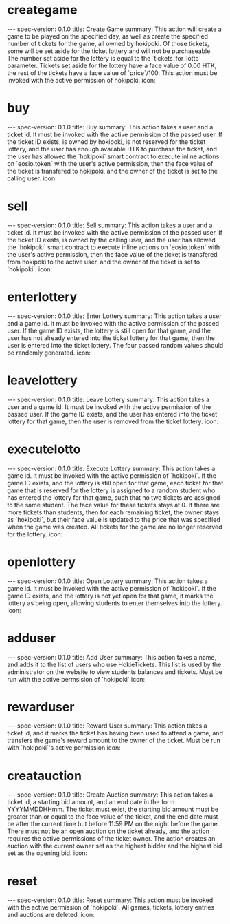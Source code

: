 <h1 class="contract">creategame</h1>
---
spec-version: 0.1.0
title: Create Game
summary: This action will create a game to be played on the specified day, as well as create the specified number of tickets for the game, all owned by hokipoki. Of those tickets, some will be set aside for the ticket lottery and will not be purchaseable. The number set aside for the lottery is equal to the `tickets_for_lotto` parameter. Tickets set aside for the lottery have a face value of 0.00 HTK, the rest of the tickets have a face value of `price`/100. This action must be invoked with the active permission of hokipoki.
icon:

<h1 class="contract">buy</h1>
---
spec-version: 0.1.0
title: Buy
summary: This action takes a user and a ticket id. It must be invoked with the active permission of the passed user. If the ticket ID exists, is owned by hokipoki, is not reserved for the ticket lottery, and the user has enough available HTK to purchase the ticket, and the user has allowed the `hokipoki` smart contract to execute inline actions on `eosio.token` with the user's active permission, then the face value of the ticket is transfered to hokipoki, and the owner of the ticket is set to the calling user.
icon:

<h1 class="contract">sell</h1>
---
spec-version: 0.1.0
title: Sell
summary: This action takes a user and a ticket id. It must be invoked with the active permission of the passed user. If the ticket ID exists, is owned by the calling user, and the user has allowed the `hokipoki` smart contract to execute inline actions on `eosio.token` with the user's active permission, then the face value of the ticket is transfered from hokipoki to the active user, and the owner of the ticket is set to `hokipoki`.
icon:

<h1 class="contract">enterlottery</h1>
---
spec-version: 0.1.0
title: Enter Lottery
summary: This action takes a user and a game id. It must be invoked with the active permission of the passed user. If the game ID exists, the lottery is still open for that game, and the user has not already entered into the ticket lottery for that game, then the user is entered into the ticket lottery. The four passed random values should be randomly generated. 
icon:

<h1 class="contract">leavelottery</h1>
---
spec-version: 0.1.0
title: Leave Lottery
summary: This action takes a user and a game id. It must be invoked with the active permission of the passed user. If the game ID exists, and the user has entered into the ticket lottery for that game, then the user is removed from the ticket lottery.
icon:

<h1 class="contract">executelotto</h1>
---
spec-version: 0.1.0
title: Execute Lottery
summary: This action takes a game id. It must be invoked with the active permission of `hokipoki`. If the game ID exists, and the lottery is still open for that game, each ticket for that game that is reserved for the lottery is assigned to a random student who has entered the lottery for that game, such that no two tickets are assigned to the same student. The face value for these tickets stays at 0. If there are more tickets than students, then for each remaining ticket, the owner stays as `hokipoki`, but their face value is updated to the price that was specified when the game was created. All tickets for the game are no longer reserved for the lottery.
icon:

<h1 class="contract">openlottery</h1>
---
spec-version: 0.1.0
title: Open Lottery
summary: This action takes a game id. It must be invoked with the active permission of `hokipoki`. If the game ID exists, and the lottery is not yet open for that game, it marks the lottery as being open, allowing students to enter themselves into the lottery.
icon:

<h1 class="contract">adduser</h1>
---
spec-version: 0.1.0
title: Add User
summary: This action takes a name, and adds it to the list of users who use HokieTickets. This list is used by the administrator on the website to view students balances and tickets. Must be run with the active permsision of `hokipoki`
icon:

<h1 class="contract">rewarduser</h1>
---
spec-version: 0.1.0
title: Reward User
summary: This action takes a ticket id, and it marks the ticket has having been used to attend a game, and transfers the game's reward amount to the owner of the ticket. Must be run with `hokipoki`'s active permission
icon:

<h1 class="contract">creatauction</h1>
---
spec-version: 0.1.0
title: Create Auction
summary: This action takes a ticket id, a starting bid amount, and an end date in the form YYYYMMDDHHmm. The ticket must exist, the starting bid amount must be greater than or equal to the face value of the ticket, and the end date must be after the current time but before 11:59 PM on the night before the game. There must not be an open auction on the ticket already, and the action requires the active permissions of the ticket owner. The action creates an auction with the current owner set as the highest bidder and the highest bid set as the opening bid.
icon:

<h1 class="contract">reset</h1>
---
spec-version: 0.1.0
title: Reset
summary: This action must be invoked with the active permission of `hokipoki`. All games, tickets, lottery entries and auctions are deleted.
icon:


